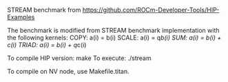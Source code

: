 STREAM benchmark from https://github.com/ROCm-Developer-Tools/HIP-Examples

The benchmark is modified from STREAM benchmark implementation with the following kernels:
    COPY:       a(i) = b(i)
    SCALE:      a(i) = q*b(i)
    SUM:        a(i) = b(i) + c(i)
    TRIAD:      a(i) = b(i) + q*c(i)

To compile HIP version:
    make
To execute:
    ./stream

To compile on NV node, use Makefile.titan.
